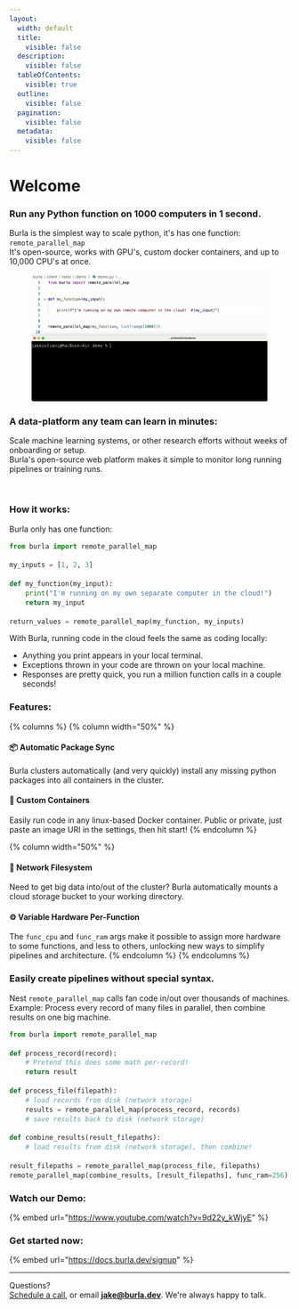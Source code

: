 ```yaml
---
layout:
  width: default
  title:
    visible: false
  description:
    visible: false
  tableOfContents:
    visible: true
  outline:
    visible: false
  pagination:
    visible: false
  metadata:
    visible: false
---
```


# Welcome

### Run any Python function on 1000 computers in 1 second.

Burla is the simplest way to scale python, it's has one function: `remote_parallel_map`\
It's open-source, works with GPU's, custom docker containers, and up to 10,000 CPU's at once.

<figure><img src=".gitbook/assets/main_demo.gif" alt=""><figcaption></figcaption></figure>

### A data-platform any team can learn in minutes:

Scale machine learning systems, or other research efforts without weeks of onboarding or setup.\
Burla's open-source web platform makes it simple to monitor long running pipelines or training runs.

<figure><img src=".gitbook/assets/new_platform_demo.gif" alt=""><figcaption></figcaption></figure>

### **How it works:**

Burla only has one function:

```python
from burla import remote_parallel_map

my_inputs = [1, 2, 3]

def my_function(my_input):
    print("I'm running on my own separate computer in the cloud!")
    return my_input
    
return_values = remote_parallel_map(my_function, my_inputs)
```

With Burla, running code in the cloud feels the same as coding locally:

* Anything you print appears in your local terminal.
* Exceptions thrown in your code are thrown on your local machine.
* Responses are pretty quick, you run a million function calls in a couple seconds!

### Features:

{% columns %}
{% column width="50%" %}
#### 📦 Automatic Package Sync

Burla clusters automatically (and very quickly) install any missing python packages into all containers in the cluster.

#### 🐋 Custom Containers

Easily run code in any linux-based Docker container. Public or private, just paste an image URI in the settings, then hit start!
{% endcolumn %}

{% column width="50%" %}
#### 📂 Network Filesystem

Need to get big data into/out of the cluster? Burla automatically mounts a cloud storage bucket to your working directory.

#### ⚙️ Variable Hardware Per-Function

The `func_cpu` and `func_ram` args make it possible to assign more hardware to some functions, and less to others, unlocking new ways to simplify pipelines and architecture.
{% endcolumn %}
{% endcolumns %}

### Easily create pipelines without special syntax.

Nest `remote_parallel_map` calls fan code in/out over thousands of machines.\
Example: Process every record of many files in parallel, then combine results on one big machine.

```python
from burla import remote_parallel_map

def process_record(record):
    # Pretend this does some math per-record!
    return result

def process_file(filepath):
    # load records from disk (network storage)
    results = remote_parallel_map(process_record, records)
    # save results back to disk (network storage)

def combine_results(result_filepaths):
    # load results from disk (network storage), then combine!
    
result_filepaths = remote_parallel_map(process_file, filepaths)
remote_parallel_map(combine_results, [result_filepaths], func_ram=256)
```

### Watch our Demo:

{% embed url="https://www.youtube.com/watch?v=9d22y_kWjyE" %}

### &#x20;Get started now:

{% embed url="https://docs.burla.dev/signup" %}







***

Questions?\
[Schedule a call](http://cal.com/jakez/burla), or email **jake@burla.dev**. We're always happy to talk.
